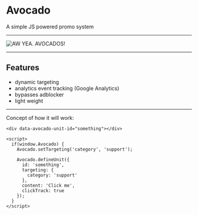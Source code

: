 # Avocado
A simple JS powered promo system

---

![AW YEA. AVOCADOS!](http://i.giphy.com/l2JHRhAtnJSDNJ2py.gif)

---

## Features
- dynamic targeting
- analytics event tracking (Google Analytics)
- bypasses adblocker
- light weight

---

Concept of how it will work:

```
<div data-avocado-unit-id="something"></div>

<script>
  if(window.Avocado) {
    Avocado.setTargeting('category', 'support');

    Avocado.defineUnit({
      id: 'something',
      targeting: {
        category: 'support'
      },
      content: 'Click me',
      clickTrack: true
    });
  }
</script>
```
